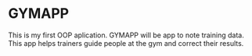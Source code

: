 # GYMAPP

This is my first OOP aplication. GYMAPP will be app to note training data.
This app helps trainers guide people at the gym and correct their results.
